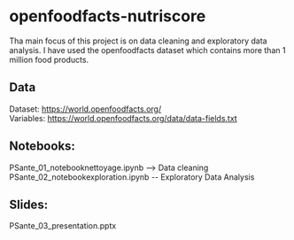 # openfoodfacts-nutriscore
Tha main focus of this project is on data cleaning and exploratory data analysis. I have used the openfoodfacts dataset which contains more than 1 million food products.

## Data
Dataset: https://world.openfoodfacts.org/  
Variables: https://world.openfoodfacts.org/data/data-fields.txt  

## Notebooks:  
PSante_01_notebooknettoyage.ipynb  --> Data cleaning
PSante_02_notebookexploration.ipynb  -- Exploratory Data Analysis  

## Slides:  
PSante_03_presentation.pptx
